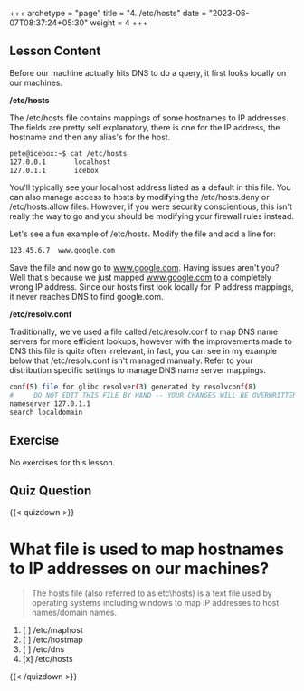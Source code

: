 +++
archetype = "page"
title = "4. /etc/hosts"
date = "2023-06-07T08:37:24+05:30"
weight = 4
+++

## Lesson Content

Before our machine actually hits DNS to do a query, it first looks locally on our machines. 

**/etc/hosts**

The /etc/hosts file contains mappings of some hostnames to IP addresses. The fields are pretty self explanatory, there is one for the IP address, the hostname and then any alias's for the host. 


```bash
pete@icebox:~$ cat /etc/hosts
127.0.0.1       localhost
127.0.1.1       icebox

```


You'll typically see your localhost address listed as a default in this file. You can also manage access to hosts by modifying the /etc/hosts.deny or /etc/hosts.allow files. However, if you were security conscientious, this isn't really the way to go and you should be modifying your firewall rules instead. 

Let's see a fun example of /etc/hosts. Modify the file and add a line for:


```bash
123.45.6.7  www.google.com
```


Save the file and now go to www.google.com. Having issues aren't you? Well that's because we just mapped www.google.com to a completely wrong IP address. Since our hosts first look locally for IP address mappings, it never reaches DNS to find google.com. 

**/etc/resolv.conf**

Traditionally, we've used a file called /etc/resolv.conf to map DNS name servers for more efficient lookups, however with the improvements made to DNS this file is quite often irrelevant, in fact, you can see in my example below that /etc/resolv.conf isn't managed manually. Refer to your distribution specific settings to manage DNS name server mappings.


```bash
conf(5) file for glibc resolver(3) generated by resolvconf(8)
#     DO NOT EDIT THIS FILE BY HAND -- YOUR CHANGES WILL BE OVERWRITTEN
nameserver 127.0.1.1
search localdomain

```


## Exercise

No exercises for this lesson.

## Quiz Question

{{< quizdown >}}

# What file is used to map hostnames to IP addresses on our machines?

> The hosts file (also referred to as etc\hosts) is a text file used by operating systems including windows to map IP addresses to host names/domain names.

1. [ ] /etc/maphost
2. [ ] /etc/hostmap
3. [ ] /etc/dns
4. [x] /etc/hosts

{{< /quizdown >}}
